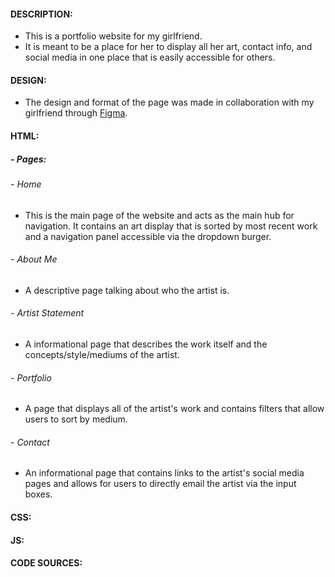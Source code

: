 #### DESCRIPTION:

- This is a portfolio website for my girlfriend.
- It is meant to be a place for her to display all her art, contact info, and social media in one place that is easily accessible for others.

#### DESIGN:

- The design and format of the page was made in collaboration with my girlfriend through [Figma](https://www.figma.com/design/zkz2YaGTcT1WVKXRBzkVGV/YannaWeb?node-id=0-1&t=eam3Tr45LHC2kKJz-1).

#### HTML:

##### - Pages:

###### - Home

- This is the main page of the website and acts as the main hub for navigation. It contains an art display that is sorted by most recent work and a navigation panel accessible via the dropdown burger.

###### - About Me

- A descriptive page talking about who the artist is.

###### - Artist Statement

- A informational page that describes the work itself and the concepts/style/mediums of the artist.

###### - Portfolio

- A page that displays all of the artist's work and contains filters that allow users to sort by medium.

###### - Contact

- An informational page that contains links to the artist's social media pages and allows for users to directly email the artist via the input boxes.

#### CSS:


#### JS:


#### CODE SOURCES:
